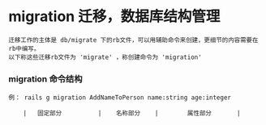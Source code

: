 # migration 迁移，数据库结构管理

	迁移工作的主体是 db/migrate 下的rb文件，可以用辅助命令来创建，更细节的内容需要在rb中编写。
	以下称这些迁移rb文件为 'migrate' ，称创建命令为 'migration'

### migration 命令结构

	例： rails g migration AddNameToPerson name:string age:integer

		|	固定部分		  |    名称部分    |        属性部分       |